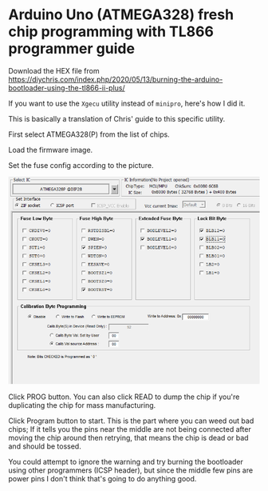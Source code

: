 # Arduino Uno (ATMEGA328) fresh chip programming with TL866 programmer guide

Download the HEX file from https://diychris.com/index.php/2020/05/13/burning-the-arduino-bootloader-using-the-tl866-ii-plus/

If you want to use the `Xgecu` utility instead of `minipro`, here's how I did it.

This is basically a translation of Chris' guide to this specific utility.

First select ATMEGA328(P) from the list of chips.

Load the firmware image.

Set the fuse config according to the picture.

![Fuse settings](https://github.com/UnforeseenOcean/arduino-uno-prog-config/raw/main/IMG1613925289.png)

Click PROG button. You can also click READ to dump the chip if you're duplicating the chip for mass manufacturing.

Click Program button to start. This is the part where you can weed out bad chips; If it tells you the pins near the middle are not being connected after moving the chip around then retrying, that means the chip is dead or bad and should be tossed.

You could attempt to ignore the warning and try burning the bootloader using other programmers (ICSP header), but since the middle few pins are power pins I don't think that's going to do anything good.
